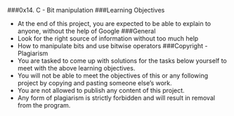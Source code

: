 ###0x14. C - Bit manipulation
###Learning Objectives
- At the end of this project, you are expected to be able to explain to anyone, without the help of Google
###General
- Look for the right source of information without too much help
- How to manipulate bits and use bitwise operators
###Copyright - Plagiarism
- You are tasked to come up with solutions for the tasks below yourself to meet with the above learning objectives.
- You will not be able to meet the objectives of this or any following project by copying and pasting someone else’s work.
- You are not allowed to publish any content of this project.
- Any form of plagiarism is strictly forbidden and will result in removal from the program.
